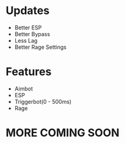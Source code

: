 # Updates
- Better ESP
- Better Bypass
- Less Lag
- Better Rage Settings

# Features
- Aimbot
- ESP
- Triggerbot(0 - 500ms)
- Rage

# MORE COMING SOON

